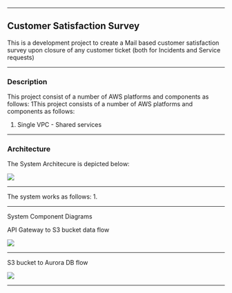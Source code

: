 

---

## Customer Satisfaction Survey

This is a development project to create a Mail based customer satisfaction survey upon closure of any customer ticket (both for Incidents and Service requests)

---

### Description

This project consist of a number of AWS platforms and components as follows:
1This project consists of a number of AWS platforms and components as follows:
1. Single VPC - Shared services


---

### Architecture

The System Architecure is depicted below:

<img src="./proforma.jpg">

---

The system works as follows:
1. 


---

System Component Diagrams

API Gateway to S3 bucket data flow

<img src="./CDRInfo.png">
   
---

S3 bucket to Aurora DB flow

<img src="./sipgrafana.png">

---